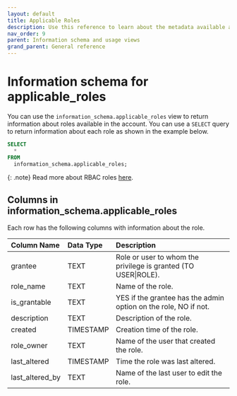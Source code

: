 ```yaml
---
layout: default
title: Applicable Roles
description: Use this reference to learn about the metadata available about roles using the information schema.
nav_order: 9
parent: Information schema and usage views
grand_parent: General reference
---
```


# Information schema for applicable_roles

You can use the `information_schema.applicable_roles` view to return information about roles available in the account.
You can use a `SELECT` query to return information about each role as shown in the example below.
```sql
SELECT
  *
FROM
  information_schema.applicable_roles;
```

{: .note}
Read more about RBAC roles [here](../../managing-your-account/rbac.md).

## Columns in information_schema.applicable_roles

Each row has the following columns with information about the role.

|  Column Name    | Data Type | Description                                                     |
|:----------------|:----------|:----------------------------------------------------------------|
| grantee         | TEXT      | Role or user to whom the privilege is granted (TO USER\|ROLE).  |
| role_name       | TEXT      | Name of the role.                                               |
| is_grantable    | TEXT      | YES if the grantee has the admin option on the role, NO if not. |
| description     | TEXT      | Description of the role.                                        |
| created         | TIMESTAMP | Creation time of the role.                                      |
| role_owner      | TEXT      | Name of the user that created the role.                         |
| last_altered    | TIMESTAMP | Time the role was last altered.                                 |
| last_altered_by | TEXT      | Name of the last user to edit the role.                         |
